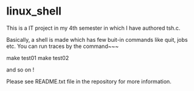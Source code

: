 linux_shell
===========
This is a IT project in my 4th semester in which I have authored tsh.c.

Basically, a shell is made which has few buit-in commands like quit, jobs etc. You can run traces by the command~~~

make test01
make test02

and so on ! 

Please see README.txt file in the repository for more information.
